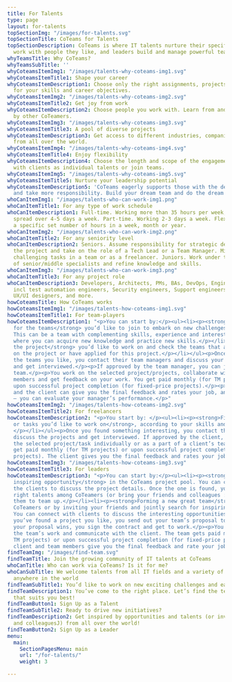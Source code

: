 ```yaml
---
title: For Talents
type: page
layout: for-talents
topSectionImg: "/images/for-talents.svg"
topSectionTitle: CoTeams for Talents
topSectionDescription: CoTeams is where IT talents nurture their specific skills and
  work with people they like, and leaders build and manage powerful teams.
whyTeamsTitle: Why CoTeams?
whyTeamsSubTitle: ''
whyCoteamsItemImg1: "/images/talents-why-coteams-img1.svg"
whyCoteamsItemTitle1: Shape your career
whyCoteamsItemDescription1: Choose only the right assignments, projects and opportunities
  for your skills and career objectives.
whyCoteamsItemImg2: "/images/talents-why-coteams-img2.svg"
whyCoteamsItemTitle2: Get joy from work
whyCoteamsItemDescription2: Choose people you work with. Learn from and get inspired
  by other CoTeamers.
whyCoteamsItemImg3: "/images/talents-why-coteams-img3.svg"
whyCoteamsItemTitle3: A pool of diverse projects
whyCoteamsItemDescription3: Get access to different industries, companies, and opportunities
  from all over the world.
whyCoteamsItemImg4: "/images/talents-why-coteams-img4.svg"
whyCoteamsItemTitle4: Enjoy flexibility
whyCoteamsItemDescription4: Choose the length and scope of the engagements. Work directly
  with clients as individual talents or join teams.
whyCoteamsItemImg5: "/images/talents-why-coteams-img5.svg"
whyCoteamsItemTitle5: Nurture your leadership potential
whyCoteamsItemDescription5: 'CoTeams eagerly supports those with the desire to lead
  and take more responsibility. Build your dream team and do the dream work. '
whoCanItemImg1: "/images/talents-who-can-work-img1.png"
whoCanItemTitle1: For any type of work schedule
whoCanItemDescription1: Full-time. Working more than 35 hours per week, often equally
  spread over 4-5 days a week. Part-time. Working 2-3 days a week. Flexitime. Working
  a specific set number of hours in a week, month or year.
whoCanItemImg2: "/images/talents-who-can-work-img2.png"
whoCanItemTitle2: For any seniority level
whoCanItemDescription2: Seniors. Assume responsibility for strategic decisions on
  the project and take on the role of a Tech Lead or a Team Manager. Mids. Work on
  challenging tasks in a team or as a freelancer. Juniors. Work under the mentorship
  of senior/middle specialists and refine knowledge and skills.
whoCanItemImg3: "/images/talents-who-can-work-img3.png"
whoCanItemTitle3: For any project role
whoCanItemDescription3: Developers, Architects, PMs, BAs, DevOps, Engineers, QA engineers,
  incl test automation engineers, Security engineers, Support engineers, Data analysts,
  UX/UI designers, and more.
howCoteamsTitle: How CoTeams works
howCoteamsItemImg1: "/images/talents-how-coteams-img1.svg"
howCoteamsItemTitle1: For team-players
howCoteamsItemDescription1: "<p>You can start by:</p><ul><li><p><strong>Searching
  for the teams</strong> you’d like to join to embark on new challenges together.
  This can be a team with complementing skills, experience and interests or a team
  where you can acquire new knowledge and practice new skills.</p></li><li><p><strong>Finding
  the project</strong> you’d like to work on and check the teams that are working
  on the project or have applied for this project.</p></li></ul><p>Once you’ve found
  the teams you like, you contact their team managers and discuss your involvement
  and get interviewed.</p><p>If approved by the team manager, you can join the selected
  team.</p><p>You work on the selected project/projects, collaborate with other team
  members and get feedback on your work. You get paid monthly (for TM projects) or
  upon successful project completion (for fixed-price projects).</p><p>The team manager
  and the client can give you the final feedback and rates your job, and – so do you
  – you can evaluate your manager’s performance.</p>"
howCoteamsItemImg2: "/images/talents-how-coteams-img2.svg"
howCoteamsItemTitle2: For freelancers
howCoteamsItemDescription2: "<p>You start by: </p><ul><li><p><strong>Finding the projects
  or tasks you’d like to work on</strong>, according to your skills and preferences.
  </p></li></ul><p>Once you found something interesting, you contact the clients,
  discuss the projects and get interviewed. If approved by the client, you work on
  the selected project/task individually or as a part of a client’s team.</p><p>You
  get paid monthly (for TM projects) or upon successful project completion (for fixed-price
  projects). The client gives you the final feedback and rates your job.</p>"
howCoteamsItemImg3: "/images/talents-how-coteams-img3.svg"
howCoteamsItemTitle3: For leaders
howCoteamsItemDescription3: "<p>You can start by:</p><ul><li><p><strong>Finding an
  inspiring opportunity</strong> in the CoTeams project pool. You can connect with
  the clients to discuss the project details. Once the one is found, you select the
  right talents among CoTeamers (or bring your friends and colleagues :) and invite
  them to team up.</p></li><li><p><strong>Forming a new great team</strong> from available
  CoTeamers or by inviting your friends and jointly search for inspiring challenges.
  You can connect with clients to discuss the interesting opportunities in more details.</p></li></ul><p>Once
  you’ve found a project you like, you send out your team’s proposal to the client.</p><p>If
  your proposal wins, you sign the contract and get to work.</p><p>You coordinate
  the team’s work and communicate with the client. The team gets paid monthly (for
  TM projects) or upon successful project completion (for fixed-price projects). The
  client and team members give you the final feedback and rate your job.</p>"
findTeamImg: "/images/find-team.svg"
findTeamTitle: Join the growing community of IT talents at CoTeams
whoCanTitle: Who can work via CoTeams? Is it for me?
whoCanSubTitle: We welcome talents from all IT fields and a variety of roles from
  anywhere in the world
findTeamSubTitle1: You’d like to work on new exciting challenges and earn?
findTeamDescription1: You’ve come to the right place. Let’s find the team and projects
  that suits you best!
findTeamButton1: Sign Up as a Talent
findTeamSubTitle2: Ready to drive new initiatives?
findTeamDescription2: Get inspired by opportunities and talents (or invite friends
  and colleaguesJ) from all over the world!
findTeamButton2: Sign Up as a Leader
menu:
  main:
    SectionPagesMenu: main
    url: "/for-talents/"
    weight: 3

---
```


